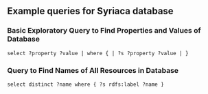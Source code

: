 ## Example queries for Syriaca database

### Basic Exploratory Query to Find Properties and Values of Database

`select ?property ?value |
where { |
  ?s ?property ?value |
  }`


### Query to Find Names of All Resources in Database

`select distinct ?name
where {
  ?s rdfs:label ?name
}`

